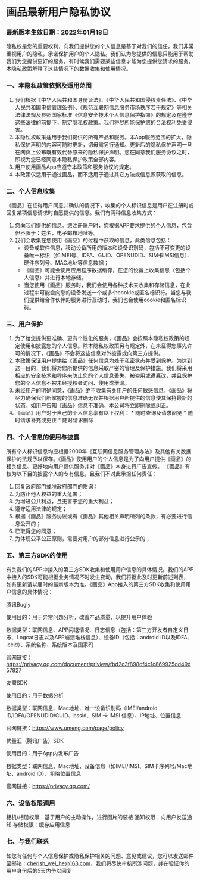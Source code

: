<HTML>
    <HEAD>
        <META http-equiv="Content-Type" content="text/html; charset=UTF-8">
            <BODY >
                <h1>画品最新用户隐私协议</h1>
                <h3>最新版本生效日期：2022年01月18日</h3>
                <p>隐私权是您的重要权利，向我们提供您的个人信息是基于对我们的信任，我们非常重视用户的隐私，承诺保护用户的个人隐私。我们认为您提供的信息只能用于帮助我们为您提供更好的服务，有时候我们需要某些信息才能为您提供您请求的服务，本隐私政策解释了这些情况下的数据收集和使用情况。</p>
                <h3>一、本隐私政策依据及适用范围</h3>
                <ol>
                    <li>我们根据《中华人民共和国身份证法》、《中华人民共和国侵权责任法》、《中华人民共和国电信管理条例》、《规范互联网信息服务市场秩序若干规定》等相关法律法规及参照国家标准《信息安全技术个人信息保护指南》的规定及在遵守这些法律的前提下，制定隐私权政策。我们将尽所能保护您的合法权利免受侵害。
                    </li>
                    <li>本隐私权政策适用于我们提供的所有产品和服务。本App服务范围的扩大，隐私保护声明的内容可随时更新，切毋需另行通知。更新后的隐私保护声明一旦在网页上公布既有效代替原来的隐私保护声明。您在同意我们服务协议之时，即视为您已经同意本隐私保护政策全部内容。
                    </li>
                    <li>
                        用户使用画品App应遵守本政策和服务协议的规定。
                    </li>
                    <li>本政策仅适用于通过画品，而不适用于通过其它方法或信息源获取的信息。
                    </li>
                </ol>
                <h3>二、个人信息收集</h3>
                <p>《画品》在征得用户同意并确认的情况下，收集的个人标识信息是用户在注册时或回复某项信息请求时自愿提供的信息。我们有两种信息收集方式：</p>
                <ol>
                    <li>
                        您向我们提供的信息。您注册账户时，您根据APP要求提供的个人信息，包含但不限于：姓名，电子邮箱地址等。
                    </li>
                    <li>我们会收集在您使用《画品》的过程中获取的信息，此类信息包括：
                        <ul>
                            <li>设备或软件信息，移动设备所用的版本和设备识别码，包括不可变更的设备唯一标识（如IMEI号、IDFA、GUID、OPENUDID、SIM卡IMSI信息）、硬件序列号、MAC地址等信息数据；
                            </li>
                            <li>
                                《画品》可能会使用应用程序数据缓存，在您的设备上收集信息（包括个人信息）并进行本地存储。
                            </li>
                            <li>当您使用《画品》服务时，我们会使用各种技术来收集和存储信息，在此过程中可能会向您的设备发送一个或多个cookie或匿名标识符。当您与我们提供给合作伙伴的服务进行互动时，我们也会使用cookie和匿名标识符。
                            </li>
                        </ul>
                    </li>
                </ol>
                <h3>三、用户保护</h3>
                <ol>
                    <li>为了给您提供更准确、更有个性化的服务，《画品》会按照本隐私权政策的规定使用和披露您的个人信息。除本隐私权政策另有规定外，在未征得您事先许可的情况下，《画品》不会将这些信息对外披露或向第三方提供。
                    </li>
                    <li>本政策保证用户提供给《画品》任何信息均处于私密状态并受到保护。为达到这一目的，我们将对您所提供的信息采取严密的管理及保护措施。我们将采用相应的安全技术和程序来防止您的个人信息丢失、被盗用或遭篡改，并且保护您的个人信息不被未经授权者访问、使用或泄漏。
                    </li>
                    <li>未经用户的明确同意，《画品》绝不收集有关用户的任何敏感信息。《画品》将尽力确保我们所掌握的信息准确无误并根据用户所提供的信息使其保持最新的状态。如用户告知《画品》信息不准确，本公司将立即删除或纠正。
                    </li>
                    <li>《画品》用户对于自己的个人信息享有以下权利：
                        * 随时查询及请求阅览
                        * 随时请求补充或更正
                        * 随时请求删除
                    </li>
                </ol>
                <h3>四、个人信息的使用与披露</h3>
                <p>所有个人标识信息均应根据2000年《互联网信息服务管理办法》及其他有关数据保护的法规予以保存。《画品》使用用户的个人信息是为了向用户提供《画品》的相关信息、更好地向用户提供服务并对《画品》本身进行广告宣传。 《画品》有权为以下目的披露个人的专有信息，且我们不对此承担任何责任：</p>
                <ol>
                    <li>回复政府部门或准政府部门的质询；
                    </li>
                    <li>为防止他人权益的重大危害；
                    </li>
                    <li>为增进公共利益，且无害于您的重大利益；
                    </li>
                    <li>遵守适用法律的规定；
                    </li>
                    <li>根据《画品》服务协议或有《画品》其他相关声明所列的条款，有必要进行信息公开的；
                    </li>
                    <li>已取得您的同意；
                    </li>
                    <li>为体现公平公正原则，需要对用户的部分信息进行公示的；
                    </li>
                </ol>
                <div>
                    <h3>五、第三方SDK的使用</h3>
有关我们的APP中接入的第三方SDK收集和使用用户信息的具体情况。我们的APP中接入的SDK可能根据业务情况不时发生变动，我们将据此及时更新前述列表，如有更新请以届时的最新版本为准。《画品》App接入的第三方SDK收集和使用用户信息的具体情况：

腾讯Bugly

使用目的：用于异常问题分析，改善产品质量，以提升用户体验

数据类型：联网信息、APP闪退情况、日志信息（包括：第三方开发者自定义日志、Logcat日志以及APP崩溃堆栈信息）、设备ID（包括：android ID以及IDFA、iccid）、系统名称、系统版本及国家码

官网链接：https://privacy.qq.com/document/priview/fbd2c3f898df4c1c869925dd49d57827

 

友盟SDK

使用目的：用于数据分析

数据类型：联网信息、Mac地址、唯一设备识别码（IMEI/android ID/IDFA/OPENUDID/GUID、bssid、SIM 卡 IMSI 信息）、IP地址、位置信息

官网链接：https://www.umeng.com/page/policy

 

优量汇（腾讯广告）SDK

使用目的：用于App内发布广告

数据类型：联网信息、Mac地址、设备信息（如IMEI/IMSI、SIM卡序列号/Mac地址、android ID）、粗略位置信息

官网链接：https://privacy.qq.com/

 

<h3>六、设备权限调用</h3>

相机/相册权限：基于用户的主动操作，进行图片的装裱
通知权限：向用户发送通知
存储权限：缓存应用信息
<h3>七、与我们联系</h3>

如您有任何与个人信息保护或隐私保护相关的问题、意见或建议，您可以发送邮件至邮箱：cherish_wei_he@163.com，我们将尽快审核所涉问题，并在验证你的用户身份后的5天内予以回复
                </div>
            </BODY>
</HTML>
